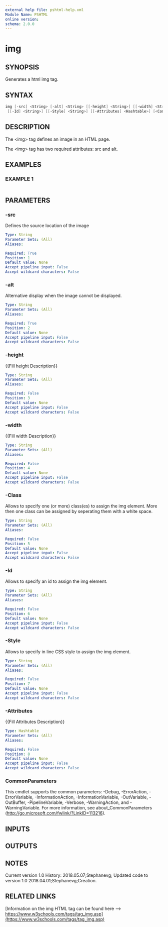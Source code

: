 ```yaml
---
external help file: pshtml-help.xml
Module Name: PSHTML
online version:
schema: 2.0.0
---
```


# img

## SYNOPSIS
Generates a html img tag.

## SYNTAX

``` powershell
img [-src] <String> [-alt] <String> [[-height] <String>] [[-width] <String>] [[-Class] <String>]
 [[-Id] <String>] [[-Style] <String>] [[-Attributes] <Hashtable>] [<CommonParameters>]
```

## DESCRIPTION
The \<img\> tag defines an image in an HTML page.

The \<img\> tag has two required attributes: src and alt.

## EXAMPLES

### EXAMPLE 1
```

```

## PARAMETERS

### -src
Defines the source location of the image

```yaml
Type: String
Parameter Sets: (All)
Aliases:

Required: True
Position: 1
Default value: None
Accept pipeline input: False
Accept wildcard characters: False
```

### -alt
Alternative display when the image cannot be displayed.

```yaml
Type: String
Parameter Sets: (All)
Aliases:

Required: True
Position: 2
Default value: None
Accept pipeline input: False
Accept wildcard characters: False
```

### -height
{{Fill height Description}}

```yaml
Type: String
Parameter Sets: (All)
Aliases:

Required: False
Position: 3
Default value: None
Accept pipeline input: False
Accept wildcard characters: False
```

### -width
{{Fill width Description}}

```yaml
Type: String
Parameter Sets: (All)
Aliases:

Required: False
Position: 4
Default value: None
Accept pipeline input: False
Accept wildcard characters: False
```

### -Class
Allows to specify one (or more) class(es) to assign the img element.
More then one class can be assigned by seperating them with a white space.

```yaml
Type: String
Parameter Sets: (All)
Aliases:

Required: False
Position: 5
Default value: None
Accept pipeline input: False
Accept wildcard characters: False
```

### -Id
Allows to specify an id to assign the img element.

```yaml
Type: String
Parameter Sets: (All)
Aliases:

Required: False
Position: 6
Default value: None
Accept pipeline input: False
Accept wildcard characters: False
```

### -Style
Allows to specify in line CSS style to assign the img element.

```yaml
Type: String
Parameter Sets: (All)
Aliases:

Required: False
Position: 7
Default value: None
Accept pipeline input: False
Accept wildcard characters: False
```

### -Attributes
{{Fill Attributes Description}}

```yaml
Type: Hashtable
Parameter Sets: (All)
Aliases:

Required: False
Position: 8
Default value: None
Accept pipeline input: False
Accept wildcard characters: False
```

### CommonParameters
This cmdlet supports the common parameters: -Debug, -ErrorAction, -ErrorVariable, -InformationAction, -InformationVariable, -OutVariable, -OutBuffer, -PipelineVariable, -Verbose, -WarningAction, and -WarningVariable.
For more information, see about_CommonParameters (http://go.microsoft.com/fwlink/?LinkID=113216).

## INPUTS

## OUTPUTS

## NOTES
Current version 1.0
History:
    2018.05.07;Stephanevg; Updated code to version 1.0
    2018.04.01;Stephanevg;Creation.

## RELATED LINKS

[Information on the img HTML tag can be found here --> https://www.w3schools.com/tags/tag_img.asp](https://www.w3schools.com/tags/tag_img.asp)